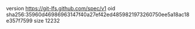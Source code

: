 version https://git-lfs.github.com/spec/v1
oid sha256:35960d46986963147f40a27ef42ed4859821973260750ee5a18ac18e357f7599
size 12232
